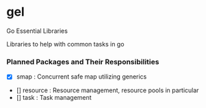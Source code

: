 # gel
Go Essential Libraries

Libraries to help with common tasks in go

### Planned Packages and Their Responsibilities
- [x] smap : Concurrent safe map utilizing generics
- [] resource : Resource management, resource pools in particular
- [] task : Task management